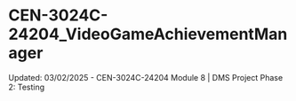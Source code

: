 # CEN-3024C-24204_VideoGameAchievementManager
Updated: 03/02/2025 - CEN-3024C-24204 Module 8 | DMS Project Phase 2: Testing
